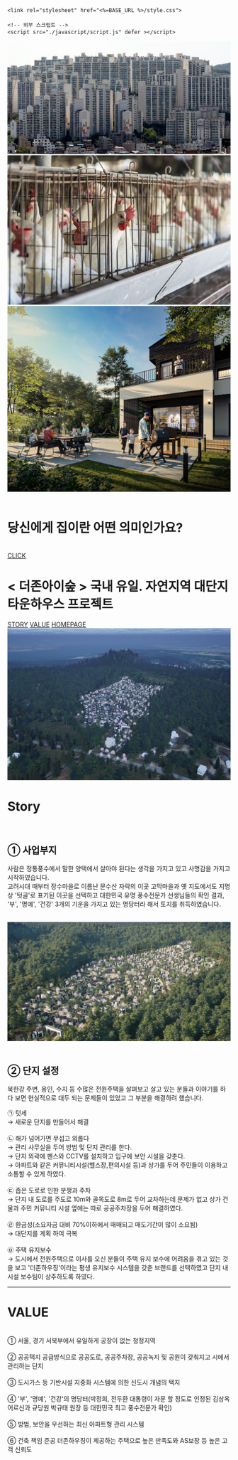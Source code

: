 <!DOCTYPE html>
<html>
  <head>
    <title>thejonisoop</title>
    <meta charset="utf-8">
    <meta name="description" content="더존아이숲은 국내 유일의 자연지역 대단지 타운하우스 프로젝트입니다.">
    <meta name="keywords" content="더존아이숲, 타운하우스, 자연지역, 대단지, 프로젝트, 양택, 명당터, 경기도타운하우스, 한국타운하우스, 김포타운하우스, 일산타운하우스, 전원주택, 경기도전원주택, 한국전원주택, 서울전원주택, 서울타운하우스">
    <meta name="author" content="더존아이숲">    
    <meta http-equiv="X-UA-Compatible" content="IE=edge">
    <meta name="viewport" content="width=device-width, initial-scale=1.0">


    <link rel="stylesheet" href="<%=BASE_URL %>/style.css">

    <!-- 외부 스크립트 -->
    <script src="./javascript/script.js" defer ></script>


  </head>
  <body>
    <div class="intro">
      <div class="apart_container">
        <img class="apart img" src=image/apart_img.jfif><br>
        <img class="chicken img" src=image/chicken.jfif>
      </div>  
      <img class="camping_img" src=image/thezon_camping.jpg> 
    </div>
    <br>
    <h1 class="head">당신에게 집이란 어떤 의미인가요?</h1>
    <br>
    <!-- <div class="arrow-container">
      <div class="arrow"></div>
      <div class="arrow"></div>
      <div class="arrow"></div>
    </div> -->
    <a href="#main_display" class="click" id="scroll_btn">CLICK</a>
    <div class="arrow"></div>
    <div class="main" id="shake_box" >
      <h1 class="title">&lt; 더존아이숲 &gt; 국내 유일. 자연지역 대단지 타운하우스 프로젝트</h1>
      <div class="menu_container">
        <a href="#story_box" title="하단 스토리 박스로 스크롤 이동" class="menu story">STORY</a>
        <a href="#value_box" title="하단 벨류 박스로 스크롤 이동" class="menu">VALUE</a>
        <a href="https://www.xn--4k0b89gi6o23c9qd3xbl14b.kr/" class="menu" target="_black">HOMEPAGE</a>
      </div>
    </div> 
    <img class="thezon_img" id="main_display" src="image/night (5).jpg">
    <br>
    <div class="menu_contents">
      <div class="story container">
        <h1 class="story" id="story_box">Story</h1>
        <div class="content">
          <br>
          <h2>① 사업부지</h2>    
            <p>
            사람은 정통풍수에서 말한 양택에서 살아야 된다는 생각을 가지고 있고 사명감을 가지고 시작하였습니다.<br>
            고려시대 때부터 장수마을로 이름난 문수산 자락의 이곳 고막마을과 옛 지도에서도 지명상 '텃골'로 표기된 이곳을 선택하고
            대한민국 유명 풍수전문가 선생님들의 확인 결과, '부', '명예', '건강' 3개의 기운을 가지고 있는 명당터라 해서 토지를 취득하였습니다.
          </p>
          <br>
          <img class="thezon_dayimg" src="image/day.jpg">
          <br><br>
          <h2>② 단지 설정</h2>
            <p>
            북한강 주변, 용인, 수지 등 수많은 전원주택을 살펴보고 살고 있는 분들과 이야기를 하다 보면 현실적으로 대두 되는 문제들이 있었고 그 부분을 해결하려 했습니다.<br>
            <div class="subdivision">
              <div class="bold">㉠ 텃세</div> →  새로운 단지를 만들어서 해결<br><br>
              <div class="bold">㉡ 해가 넘어가면 무섭고 외롭다</div> 
                → 관리 사무실을 두어 방범 및 단지 관리를 한다.<br>
                → 단지 외곽에 펜스와 CCTV를 설치하고 입구에 보안 시설을 갖춘다.<br>
                → 아파트와 같은 커뮤니티시설(헬스장,편의시설 등)과 상가를 두어 주민들이 이용하고 소통할 수 있게 하였다.<br><br>
              <div class="bold">㉢ 좁은 도로로 인한 분쟁과 주차</div>
                → 단지 내 도로를 주도로 10m와 골목도로 8m로 두어 교차하는데 문제가 없고 상가 건물과 주민 커뮤니티 시설 옆에는 따로 공공주차장을 두어 해결하였다.<br><br>
              <div class="bold"> ㉣ 환금성(소요자금 대비 70%이하에서 매매되고 매도기간이 많이 소요됨)</div>
                → 대단지를 계획 하여 극복<br><br>
              <div class="bold">㉤ 주택 유지보수</div>
                → 도시에서 전원주택으로 이사를 오신 분들이 주택 유지 보수에 어려움을 겪고 있는 것을 보고 '더존하우징'이라는 평생 유지보수 시스템을 갖춘 브랜드를 선택하였고 단지 내 시설 보수팀이 상주하도록 하였다.​​
            </div>
            </p>
        </div>
      </div>
      <hr>  
      <div class="value container">
        <h1 class="value" id="value_box">VALUE</h1>
        <div class="content">
          <br>
          <div class="bold">① 서울, 경기 서북부에서 유일하게 공장이 없는 청정지역</div><br>
          <div class="bold">② 공공택지 공급방식으로 공공도로, 공공주차장, 공공녹지 및 공원이 갖춰지고 시에서 관리하는 단지</div><br>
          <div class="bold">③ 도시가스 등 기반시설 지중화 시스템에 의한 신도시 개념의 택지</div><br>
          <div class="bold">④ '부', '명예', '건강'의 명당터(박정희, 전두환 대통령이 자문 할 정도로 인정된 김상옥 어르신과 규당원 박규태 원장 등 대한민국 최고 풍수전문가 확인)</div><br>
          <div class="bold">⑤ 방범, 보안을 우선하는 최신 아파트형 관리 시스템</div><br>
          <div class="bold">⑥ 건축 책임 준공 더존하우징이 제공하는 주택으로 높은 만족도와 AS보장 등 높은 고객 신뢰도</div>
        </div>
      </div> 
    </div>

  </body>  
</html>
